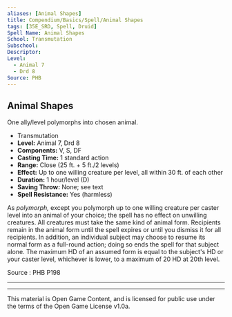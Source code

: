 ```yaml
---
aliases: [Animal Shapes]
title: Compendium/Basics/Spell/Animal Shapes
tags: [35E_SRD, Spell, Druid]
Spell Name: Animal Shapes
School: Transmutation
Subschool: 
Descriptor: 
Level:
  - Animal 7
  - Drd 8
Source: PHB
---
```



## Animal Shapes

One ally/level polymorphs into chosen animal.

*   Transmutation
*   **Level:** Animal 7, Drd 8
*   **Components:** V, S, DF
*   **Casting Time:** 1 standard action
*   **Range:** Close (25 ft. + 5 ft./2 levels)
*   **Effect:** Up to one willing creature per level, all within 30 ft. of each other
*   **Duration:** 1 hour/level (D)
*   **Saving Throw:** None; see text
*   **Spell Resistance:** Yes (harmless)

<p>As <i>polymorph,</i> except you polymorph up to one willing creature per caster level into an animal of your choice; the spell has no effect on unwilling creatures. All creatures must take the same kind of animal form. Recipients remain in the animal form until the spell expires or until you dismiss it for all recipients. In addition, an individual subject may choose to resume its normal form as a full-round action; doing so ends the spell for that subject alone. The maximum HD of an assumed form is equal to the subject's HD or your caster level, whichever is lower, to a maximum of 20 HD at 20th level.</p>

Source : PHB P198

---

---

This material is Open Game Content, and is licensed for public use under
the terms of the Open Game License v1.0a.
